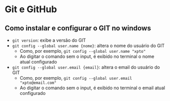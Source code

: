 # Git e GitHub

## Como instalar e configurar o GIT no windows

- `git version`: exibe a versão do GIT
- `git config --global user.name {nome}`: altera o nome do usuário do GIT
  - Como, por exemplo, `git config --global user.name "xpto"`
  - Ao digitar o comando sem o input, é exibido no terminal o nome atual configurado
- `git config --global user.email {email}`: altera o email do usuário do GIT
  - Como, por exemplo, `git config --global user.email "xpto@email.com"`
  - Ao digitar o comando sem o input, é exibido no terminal o email atual configurado